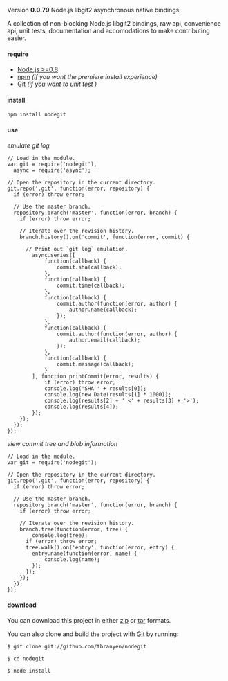 Version **0.0.79** Node.js libgit2 asynchronous native bindings

A collection of non-blocking Node.js libgit2 bindings, raw api, convenience api, unit tests, documentation and accomodations to make contributing easier.

#### require

* [Node.js >=0.8](http://nodejs.org/)
* [npm](http://npmjs.org/) *(if you want the premiere install experience)*
* [Git](http://git-scm.com/) *(if you want to unit test )*  
  
#### install  

    npm install nodegit
  
  

#### use

*emulate git log*

    // Load in the module.
    var git = require('nodegit'),
      async = require('async');

    // Open the repository in the current directory.
    git.repo('.git', function(error, repository) {
      if (error) throw error;

      // Use the master branch.
      repository.branch('master', function(error, branch) {
        if (error) throw error;

        // Iterate over the revision history.
        branch.history().on('commit', function(error, commit) {

          // Print out `git log` emulation.
            async.series([
                function(callback) {
                    commit.sha(callback);
                },
                function(callback) {
                    commit.time(callback);
                },
                function(callback) {
                    commit.author(function(error, author) {
                        author.name(callback);
                    });
                },
                function(callback) {
                    commit.author(function(error, author) {
                        author.email(callback);
                    });
                },
                function(callback) {
                    commit.message(callback);
                }
            ], function printCommit(error, results) {
                if (error) throw error;
                console.log('SHA ' + results[0]);
                console.log(new Date(results[1] * 1000));
                console.log(results[2] + ' <' + results[3] + '>');
                console.log(results[4]);
            });
        });
      });
    });

*view commit tree and blob information*

    // Load in the module.
    var git = require('nodegit');

    // Open the repository in the current directory.
    git.repo('.git', function(error, repository) {
      if (error) throw error;

      // Use the master branch.
      repository.branch('master', function(error, branch) {
        if (error) throw error;

        // Iterate over the revision history.
        branch.tree(function(error, tree) {
            console.log(tree);
          if (error) throw error;
          tree.walk().on('entry', function(error, entry) {
            entry.name(function(error, name) {
                console.log(name);
            });
          });
        });
      });
    });  
  

#### download

You can download this project in either [zip](http://github.com/tbranyen/nodegit/zipball/master) or [tar](http://github.com/tbranyen/nodegit/tarball/master) formats.

You can also clone and build the project with [Git](http://git-scm.com) by running:

    $ git clone git://github.com/tbranyen/nodegit

    $ cd nodegit

    $ node install
